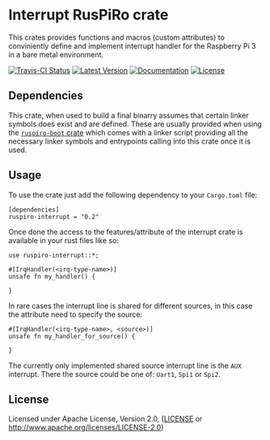 # Interrupt RusPiRo crate

This crates provides functions and macros (custom attributes) to conviniently define and implement interrupt handler for
the Raspberry Pi 3 in a bare metal environment.

[![Travis-CI Status](https://api.travis-ci.org/RusPiRo/ruspiro-interrupt.svg?branch=master)](https://travis-ci.org/RusPiRo/ruspiro-interrupt)
[![Latest Version](https://img.shields.io/crates/v/ruspiro-interrupt.svg)](https://crates.io/crates/ruspiro-interrupt)
[![Documentation](https://docs.rs/ruspiro-interrupt/badge.svg)](https://docs.rs/ruspiro-interrupt)
[![License](https://img.shields.io/crates/l/ruspiro-interrupt.svg)](https://github.com/RusPiRo/ruspiro-interrupt#license)

## Dependencies
This crate, when used to build a final binarry assumes that certain linker symbols does exist and are defined. These are
usually provided when using the [``ruspiro-boot`` crate](https://crates.io/crates/ruspiro-boot) which comes with a linker
script providing all the necessary linker symbols and entrypoints calling into this crate once it is used.

## Usage
To use the crate just add the following dependency to your ``Cargo.toml`` file:
```
[dependencies]
ruspiro-interrupt = "0.2"
```

Once done the access to the features/attribute of the interrupt crate is available in your rust files like so:
```
use ruspiro-interrupt::*;

#[IrqHandler(<irq-type-name>)]
unsafe fn my_handler() {

}
```

In rare cases the interrupt line is shared for different sources, in this case the attribute need to specify the source:
```
#[IrqHandler(<irq-type-name>, <source>)]
unsafe fn my_handler_for_source() {

}
```

The currently only implemented shared source interrupt line is the ``AUX`` interrupt. There the source could be one of:
``Uart1``, ``Spi1`` or ``Spi2``.

## License
Licensed under Apache License, Version 2.0, ([LICENSE](LICENSE) or http://www.apache.org/licenses/LICENSE-2.0)